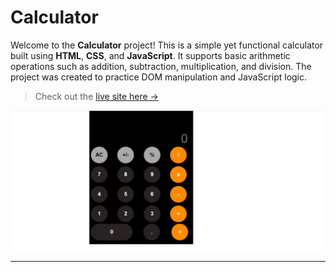 # Calculator

Welcome to the **Calculator** project! This is a simple yet functional calculator built using **HTML**, **CSS**, and **JavaScript**. It supports basic arithmetic operations such as addition, subtraction, multiplication, and division. The project was created to practice DOM manipulation and JavaScript logic.

> Check out the [live site here →](https://chrisflex-calculator.netlify.app/)

![image](https://github.com/chrisedeson/scrimba-homework/blob/main/calculator/images/screenshot.jpg?raw=true)

---
